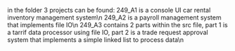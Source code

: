 in the folder 3 projects can be found:
249_A1 is a console UI car rental inventory management system\n 
249_A2 is a payroll management system that implements file IO\n
249_A3 contains 2 parts within the src file, part 1 is a tarrif data processor using file IO, part 2 is a trade request approval system that implements a simple linked list to process data\n 
